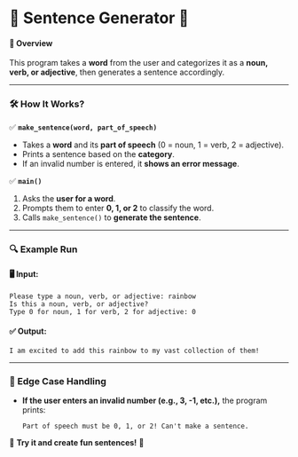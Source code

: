 # **📝 Sentence Generator 📖**  

#### **📌 Overview**  
This program takes a **word** from the user and categorizes it as a **noun, verb, or adjective**, then generates a sentence accordingly.

---

### **🛠 How It Works?**  

✅ **`make_sentence(word, part_of_speech)`**  
- Takes a **word** and its **part of speech** (0 = noun, 1 = verb, 2 = adjective).  
- Prints a sentence based on the **category**.  
- If an invalid number is entered, it **shows an error message**.

✅ **`main()`**  
1. Asks the **user for a word**.  
2. Prompts them to enter **0, 1, or 2** to classify the word.  
3. Calls `make_sentence()` to **generate the sentence**.

---

### **🔍 Example Run**  
#### **🖥 Input:**  
```
Please type a noun, verb, or adjective: rainbow
Is this a noun, verb, or adjective?
Type 0 for noun, 1 for verb, 2 for adjective: 0
```
#### **✅ Output:**  
```
I am excited to add this rainbow to my vast collection of them!
```

---

### **🔄 Edge Case Handling**
- **If the user enters an invalid number (e.g., 3, -1, etc.),** the program prints:  
  ```
  Part of speech must be 0, 1, or 2! Can't make a sentence.
  ```

🎯 **Try it and create fun sentences!** 🚀
